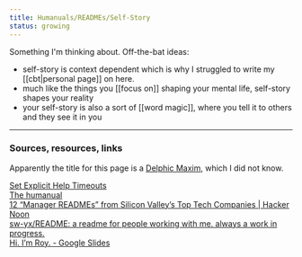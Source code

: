 ```yaml
---
title: Humanuals/READMEs/Self-Story
status: growing
---
```


Something I'm thinking about. Off-the-bat ideas:

- self-story is context dependent which is why I struggled to write my [[cbt|personal page]] on here.
- much like the things you [[focus on]] shaping your mental life, self-story shapes your reality
- your self-story is also a sort of [[word magic]], where you tell it to others and they see it in you

---
### Sources, resources, links

Apparently the title for this page is a [Delphic Maxim](https://en.wikipedia.org/wiki/Delphic_maxims), which I did not know.

<a href="https://www.swyx.io/help-timeouts/#shared-help-timeout-policy">Set Explicit Help Timeouts</a><br/>
<a href="https://www.supercreative.design/blog/humanual">The humanual</a><br/>
<a href="https://hackernoon.com/12-manager-readmes-from-silicon-valleys-top-tech-companies-26588a660afe">12 &ldquo;Manager READMEs&rdquo; from Silicon Valley&rsquo;s Top Tech Companies | Hacker Noon</a><br/>
<a href="https://github.com/sw-yx/README">sw-yx/README: a readme for people working with me. always a work in progress.</a><br/>
<a href="https://docs.google.com/presentation/d/1df5MALZKZU6lOeIXUiO-h6ReFM3KuIpnapSE97IZnX4/edit#slide=id.g2cf5bbf228_0_477">Hi. I&rsquo;m Roy. - Google Slides</a><br/>

